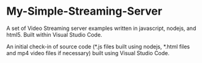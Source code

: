 # My-Simple-Streaming-Server
A set of Video Streaming server examples written in javascript, nodejs, and html5.  Built within Visual Studio Code. 

An initial check-in of source code (*.js files built using nodejs, *.html files and mp4 video files if necessary) built using Visual Studio Code.
